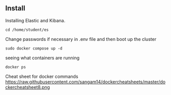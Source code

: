 ## Install

Installing Elastic and Kibana.
```shell
cd /home/student/es
```

Change passwords if necessary in .env file and then boot up the cluster
```shell
sudo docker compose up -d
```

seeing what containers are running
```shell
docker ps
```

Cheat sheet for docker commands
https://raw.githubusercontent.com/sangam14/dockercheatsheets/master/dockercheatsheet8.png